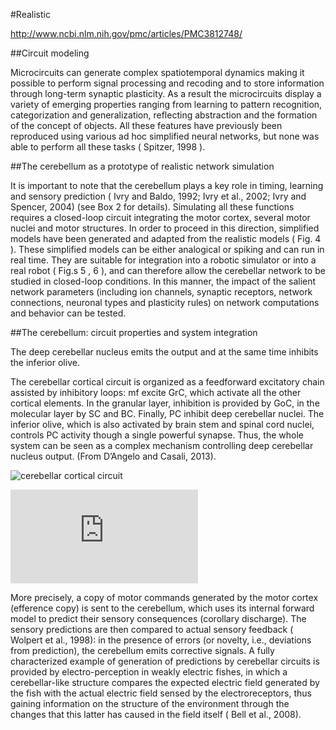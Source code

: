 #Realistic 

http://www.ncbi.nlm.nih.gov/pmc/articles/PMC3812748/

##Circuit modeling

Microcircuits can generate complex spatiotemporal dynamics making it possible to perform signal processing and recoding and to store information through long-term synaptic plasticity. As a result the microcircuits display a variety of emerging properties ranging from learning to pattern recognition, categorization and generalization, reflecting abstraction and the formation of the concept of objects. All these features have previously been reproduced using various ad hoc simplified neural networks, but none was able to perform all these tasks ( Spitzer, 1998 ).

##The cerebellum as a prototype of realistic network simulation

It is important to note that the cerebellum plays a key role in timing, learning and sensory prediction ( Ivry and Baldo, 1992; Ivry et al., 2002; Ivry and Spencer, 2004) (see Box 2 for details). Simulating all these functions requires a closed-loop circuit integrating the motor cortex, several motor nuclei and motor structures. In order to proceed in this direction, simplified models have been generated and adapted from the realistic models ( Fig. 4  ). These simplified models can be either analogical or spiking and can run in real time. They are suitable for integration into a robotic simulator or into a real robot ( Fig.s 5  , 6  ), and can therefore allow the cerebellar network to be studied in closed-loop conditions. In this manner, the impact of the salient network parameters (including ion channels, synaptic receptors, network connections, neuronal types and plasticity rules) on network computations and behavior can be tested.

##The cerebellum: circuit properties and system integration

The deep cerebellar nucleus emits the output and at the same time inhibits the inferior olive.

The cerebellar cortical circuit is organized as a feedforward excitatory chain assisted by inhibitory loops: mf excite GrC, which activate all the other cortical elements. In the granular layer, inhibition is provided by GoC, in the molecular layer by SC and BC. Finally, PC inhibit deep cerebellar nuclei. The inferior olive, which is also activated by brain stem and spinal cord nuclei, controls PC activity though a single powerful synapse. Thus, the whole system can be seen as a complex mechanism controlling deep cerebellar nucleus output. (From D’Angelo and Casali, 2013).

![cerebellar cortical circuit](http://www.ncbi.nlm.nih.gov/pmc/articles/PMC3812748/bin/153-166f11.jpg)

![microzones](http://www.ncbi.nlm.nih.gov/core/lw/2.0/html/tileshop_pmc/tileshop_pmc_inline.html?title=Click%20on%20image%20to%20zoom&p=PMC3&id=3812748_153-166f12.jpg)

More precisely, a copy of motor commands generated by the motor cortex (efference copy) is sent to the cerebellum, which uses its internal forward model to predict their sensory consequences (corollary discharge). The sensory predictions are then compared to actual sensory feedback ( Wolpert et al., 1998): in the presence of errors (or novelty, i.e., deviations from prediction), the cerebellum emits corrective signals. A fully characterized example of generation of predictions by cerebellar circuits is provided by electro-perception in weakly electric fishes, in which a cerebellar-like structure compares the expected electric field generated by the fish with the actual electric field sensed by the electroreceptors, thus gaining information on the structure of the environment through the changes that this latter has caused in the field itself ( Bell et al., 2008).
